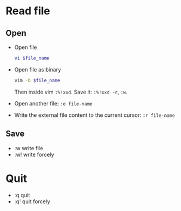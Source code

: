 # Read file

## Open

- Open file

  ```bash
  vi $file_name
  ```

- Open file as binary

  ```bash
  vim -b $file_name
  ```

  Then inside vim `:%!xxd`. Save it: `:%!xxd -r`, `:w`.

- Open another file: `:e file-name`

- Write the external file content to the current cursor: `:r file-name`

## Save  

  - :w write file
  - :w! write forcely

# Quit

  - :q quit
  - :q! quit forcely
